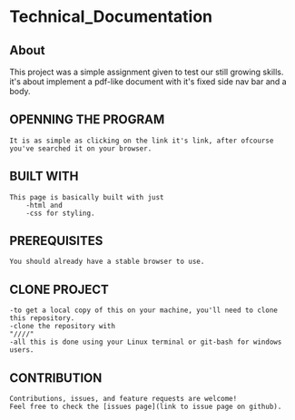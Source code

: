 # Technical_Documentation

## About
   This project was a simple assignment given to test our still growing skills. it's about implement a pdf-like document with it's fixed side nav bar and a body.

## OPENNING THE PROGRAM
    It is as simple as clicking on the link it's link, after ofcourse you've searched it on your browser.

## BUILT WITH
    This page is basically built with just 
        -html and 
        -css for styling.

## PREREQUISITES
    You should already have a stable browser to use.

## CLONE PROJECT
    -to get a local copy of this on your machine, you'll need to clone this repository.
    -clone the repository with
    "////"
    -all this is done using your Linux terminal or git-bash for windows users.

## CONTRIBUTION
    Contributions, issues, and feature requests are welcome!
    Feel free to check the [issues page](link to issue page on github).

